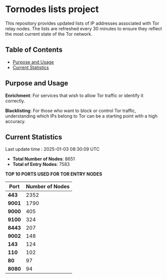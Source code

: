 # Tornodes lists project

This repository provides updated lists of IP addresses associated with Tor relay nodes. The lists are refreshed every 30 minutes to ensure they reflect the most current state of the Tor network.

## Table of Contents

- [Purpose and Usage](#purpose-and-usage)
- [Current Statistics](#current-statistics)


## Purpose and Usage

**Enrichment**: For services that wish to allow Tor traffic or identify it correctly.

**Blacklisting**: For those who want to block or control Tor traffic, understanding which IPs belong to Tor can be a starting point with a high accuracy.

## Current Statistics

Last update time : 2025-01-03 08:30:09 UTC

- **Total Number of Nodes**: 8651
- **Total of Entry Nodes**: 7583

**TOP 10 PORTS USED FOR TOR ENTRY NODES**

| **Port** | **Number of Nodes** |
|------|-----------------|
| **443**   | 2352  |
| **9001**   | 1790  |
| **9000**   | 405  |
| **9100**   | 324  |
| **8443**   | 207  |
| **9002**   | 148  |
| **143**   | 124  |
| **110**   | 102  |
| **80**   | 97  |
| **8080**   | 94  |

